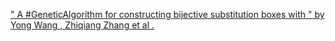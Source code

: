 [" A #GeneticAlgorithm for constructing bijective substitution boxes with " by Yong Wang , Zhiqiang Zhang et al . ](https://qi.tc/qi/110129)
